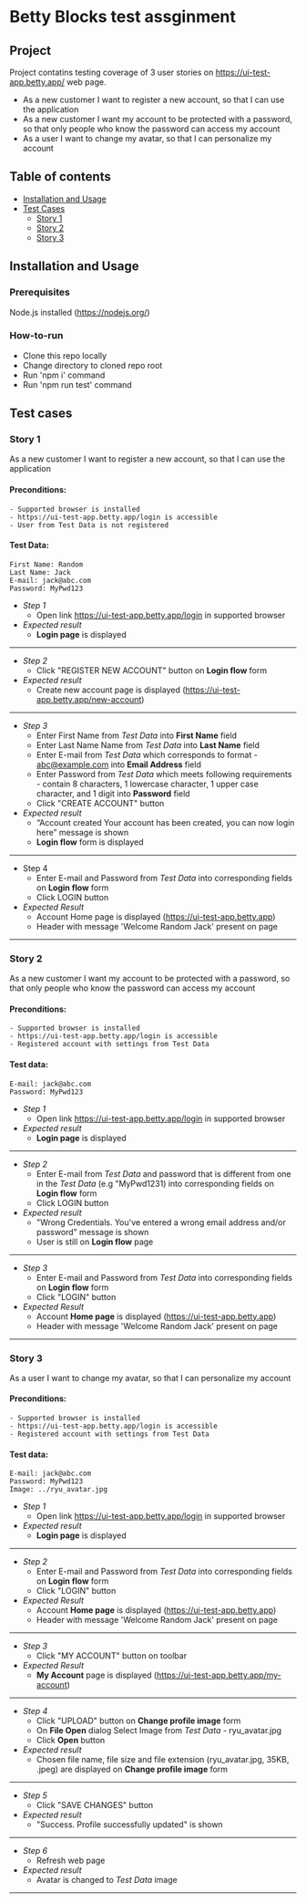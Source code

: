 # Betty Blocks test assginment
## Project 
Project contatins testing coverage of 3 user stories on https://ui-test-app.betty.app/ web page.
* As a new customer I want to register a new account, so that I can use the application
* As a new customer I want my account to be protected with a password, so that only people who know the password can access my account
* As a user I want to change my avatar, so that I can personalize my account

## Table of contents
* [Installation and Usage](#installation-and-usage)
* [Test Cases](#test-cases)
   * [Story 1](#story-1)
   * [Story 2](#story-2)
   * [Story 3](#story-3)

## Installation and Usage
### Prerequisites
Node.js installed (https://nodejs.org/)
### How-to-run
- Clone this repo locally
- Change directory to cloned repo root
- Run 'npm i' command
- Run 'npm run test' command

## Test cases
### Story 1 
As a new customer I want to register a new account, so that I can use the application

#### Preconditions:
```
- Supported browser is installed
- https://ui-test-app.betty.app/login is accessible
- User from Test Data is not registered
```
#### Test Data:
```
First Name: Random
Last Name: Jack
E-mail: jack@abc.com
Password: MyPwd123
```

- *Step 1*
  - Open link https://ui-test-app.betty.app/login in supported browser
- *Expected result*
  - **Login page** is displayed
---
- *Step 2*
  - Click "REGISTER NEW ACCOUNT" button on **Login flow** form
- *Expected result*
  -  Create new account page is displayed (https://ui-test-app.betty.app/new-account)
---
- *Step 3*
  - Enter First Name from _Test Data_ into **First Name** field
  - Enter Last Name Name from _Test Data_ into **Last Name** field
  - Enter E-mail from _Test Data_ which corresponds to format - abc@example.com into **Email Address** field
  - Enter Password from _Test Data_ which meets following requirements - contain 8 characters, 1 lowercase character, 1 upper case character, and 1 digit into **Password** field
  - Click "CREATE ACCOUNT" button
- *Expected result*
  - “Account created Your account has been created, you can now login here” message is shown
  - **Login flow** form is displayed
---
- Step 4
  - Enter E-mail and Password from _Test Data_ into corresponding fields on **Login flow** form
  - Click LOGIN button
- *Expected Result*
  - Account Home page is displayed (https://ui-test-app.betty.app)
  - Header with message 'Welcome Random Jack' present on page
---

### Story 2
As a new customer I want my account to be protected with a password, so that only people who know the password can access my account

#### Preconditions:
```
- Supported browser is installed
- https://ui-test-app.betty.app/login is accessible
- Registered account with settings from Test Data
```
#### Test data:
```
E-mail: jack@abc.com
Password: MyPwd123
```
- *Step 1*
  - Open link https://ui-test-app.betty.app/login in supported browser
- *Expected result*
  - **Login page** is displayed
---
- *Step 2*
  - Enter E-mail from _Test Data_ and password that is different from one in the _Test Data_ (e.g "MyPwd1231) into corresponding fields on **Login flow** form
  - Click LOGIN button
- *Expected result*
   - "Wrong Credentials. You've entered a wrong email address and/or password" message is shown
   - User is still on **Login flow** page
---
- *Step 3*
   - Enter E-mail and Password from _Test Data_ into corresponding fields on **Login flow** form
   - Click "LOGIN" button
- *Expected Result*
  - Account **Home page** is displayed (https://ui-test-app.betty.app)
  - Header with message 'Welcome Random Jack' present on page
---   
### Story 3
As a user I want to change my avatar, so that I can personalize my account

#### Preconditions:
```
- Supported browser is installed
- https://ui-test-app.betty.app/login is accessible
- Registered account with settings from Test Data
```
#### Test data:
```
E-mail: jack@abc.com
Password: MyPwd123
Image: ../ryu_avatar.jpg
```
- *Step 1*
  - Open link https://ui-test-app.betty.app/login in supported browser
- *Expected result*
  - **Login page** is displayed
---
- *Step 2*
   - Enter E-mail and Password from _Test Data_ into corresponding fields on **Login flow** form
   - Click "LOGIN" button
- *Expected Result*
  - Account **Home page** is displayed (https://ui-test-app.betty.app)
  - Header with message 'Welcome Random Jack' present on page
---
- *Step 3*
   -  Click "MY ACCOUNT" button on toolbar
- *Expected Result*
   - **My Account** page is displayed (https://ui-test-app.betty.app/my-account)
---
- *Step 4*
   - Click "UPLOAD" button on **Change profile image** form
   - On **File Open** dialog Select Image from _Test Data_ - ryu_avatar.jpg
   - Click **Open** button
- *Expected result*
   -  Chosen file name, file size and file extension (ryu_avatar.jpg, 35KB, .jpeg) are displayed on **Change profile image** form
---
- *Step 5*
   - Click "SAVE CHANGES" button 
- *Expected result*
   -  "Success. Profile successfully updated" is shown
---
- *Step 6*
   -  Refresh web page
- *Expected result*
   - Avatar is changed to _Test Data_ image
---



